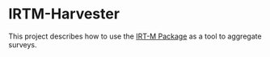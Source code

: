 # IRTM-Harvester
This project describes how to use the [IRT-M Package](https://github.com/dasiegel/IRT-M) as a tool to aggregate surveys.
